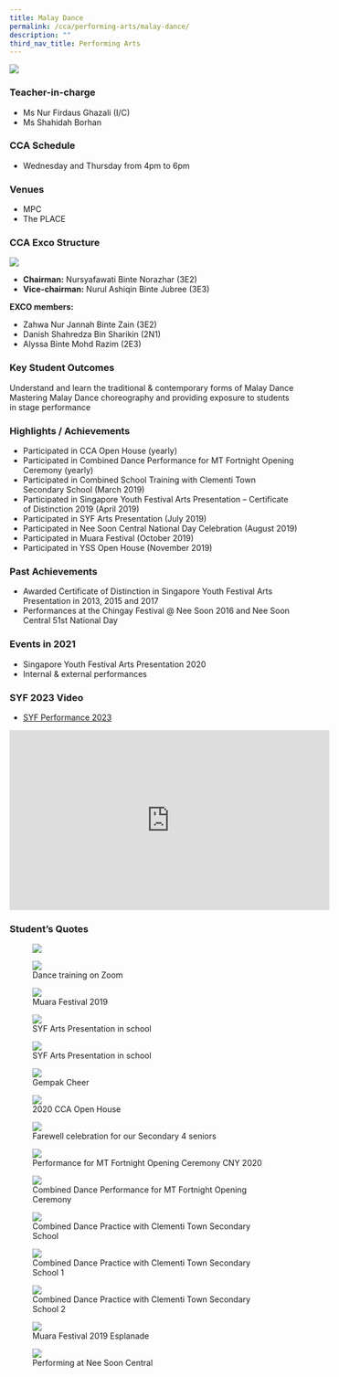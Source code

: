```yaml
---
title: Malay Dance
permalink: /cca/performing-arts/malay-dance/
description: ""
third_nav_title: Performing Arts
---
```

![](/images/StudDevelopment/CCAs/PerformingArts/MalayDance/malay%20dance_2023.JPG)

### Teacher-in-charge
* Ms Nur Firdaus Ghazali (I/C)
* Ms Shahidah Borhan

### CCA Schedule
* Wednesday and Thursday from 4pm to 6pm

### Venues
* MPC
* The PLACE

### CCA Exco Structure
![](/images/StudDevelopment/CCAs/PerformingArts/MalayDance/Malay-Dance-Exco.jpg)

* **Chairman:** Nursyafawati Binte Norazhar (3E2)
* **Vice-chairman:** Nurul Ashiqin Binte Jubree (3E3)

**EXCO members:**
* Zahwa Nur Jannah Binte Zain (3E2)
* Danish Shahredza Bin Sharikin (2N1)
* Alyssa Binte Mohd Razim (2E3)

### Key Student Outcomes

Understand and learn the traditional &amp; contemporary forms of Malay Dance
Mastering Malay Dance choreography and providing exposure to students in stage performance

### Highlights / Achievements

* Participated in CCA Open House (yearly)
* Participated in Combined Dance Performance for MT Fortnight Opening Ceremony (yearly)
* Participated in Combined School Training with Clementi Town Secondary School (March 2019)
* Participated in Singapore Youth Festival Arts Presentation – Certificate of Distinction 2019 (April 2019)
* Participated in SYF Arts Presentation (July 2019)
* Participated in Nee Soon Central National Day Celebration (August 2019)
* Participated in Muara Festival (October 2019)
* Participated in YSS Open House (November 2019)

### Past Achievements

* Awarded Certificate of Distinction in Singapore Youth Festival Arts Presentation in 2013, 2015 and 2017
* Performances at the Chingay Festival @ Nee Soon 2016 and Nee Soon Central 51st National Day

### Events in 2021

* Singapore Youth Festival Arts Presentation 2020
* Internal &amp; external performances

### SYF 2023 Video

* [SYF Performance 2023](https://youtu.be/HUSPJbOy8N0)

<iframe allowfullscreen="" allow="accelerometer; autoplay; clipboard-write; encrypted-media; gyroscope; picture-in-picture; web-share" frameborder="0" title="YouTube video player" src="https://www.youtube.com/embed/HUSPJbOy8N0" height="315" width="560"></iframe>


### Student’s Quotes


<figure><img src="/images/StudDevelopment/CCAs/PerformingArts/MalayDance/Malay-Dance-Quote.jpg"></figure>

<figure><img src="/images/StudDevelopment/CCAs/PerformingArts/MalayDance/MalayDance1.jpg"><figcaption>Dance training on Zoom</figcaption></figure>


<figure><img src="/images/StudDevelopment/CCAs/PerformingArts/MalayDance/MalayDance2.jpg"><figcaption>Muara Festival 2019</figcaption></figure>


<figure><img src="/images/StudDevelopment/CCAs/PerformingArts/MalayDance/MalayDance3.jpg"><figcaption>SYF Arts Presentation in school</figcaption></figure>


<figure><img src="/images/StudDevelopment/CCAs/PerformingArts/MalayDance/MalayDance4.jpg"><figcaption>SYF Arts Presentation in school</figcaption></figure>


<figure><img src="/images/StudDevelopment/CCAs/PerformingArts/MalayDance/MalayDance5.png"><figcaption>Gempak Cheer</figcaption></figure>


<figure><img src="/images/StudDevelopment/CCAs/PerformingArts/MalayDance/MalayDance6.jpg"><figcaption>2020 CCA Open House</figcaption></figure>

<figure><img src="/images/StudDevelopment/CCAs/PerformingArts/MalayDance/MalayDance7.jpg"><figcaption>Farewell celebration for our Secondary 4 seniors</figcaption></figure>

<figure><img src="/images/StudDevelopment/CCAs/PerformingArts/MalayDance/MalayDance8.jpg"><figcaption>Performance for MT Fortnight Opening Ceremony CNY 2020</figcaption></figure>

<figure><img src="/images/StudDevelopment/CCAs/PerformingArts/MalayDance/MalayDance9.png"><figcaption>Combined Dance Performance for MT Fortnight Opening Ceremony</figcaption></figure>


<figure><img src="/images/StudDevelopment/CCAs/PerformingArts/MalayDance/MalayDance10.png"><figcaption>Combined Dance Practice with Clementi Town Secondary School</figcaption></figure>

<figure><img src="/images/StudDevelopment/CCAs/PerformingArts/MalayDance/MalayDance11.png"><figcaption>Combined Dance Practice with Clementi Town Secondary School 1</figcaption></figure>

<figure><img src="/images/StudDevelopment/CCAs/PerformingArts/MalayDance/MalayDance12.png"><figcaption>Combined Dance Practice with Clementi Town Secondary School 2</figcaption></figure>

<figure><img src="/images/StudDevelopment/CCAs/PerformingArts/MalayDance/MalayDance13.jpg"><figcaption>Muara Festival 2019 Esplanade</figcaption></figure>

<figure><img src="/images/StudDevelopment/CCAs/PerformingArts/MalayDance/MalayDance14.jpg"><figcaption>Performing at Nee Soon Central</figcaption></figure>